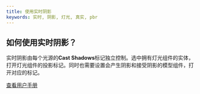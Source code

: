 ```yaml
---
title: 使用实时阴影
keywords: 实时, 阴影, 灯光, 真实, pbr
---
```


## 如何使用实时阴影？

实时阴影由每个光源的**Cast Shadows**标记独立控制。选中拥有灯光组件的实体，打开灯光组件的投影标记。同时也需要设置会产生阴影和接受阴影的模型组件，打开对应的标记。

<a class="docs" href="http://developer.playcanvas.com/en/user-manual/graphics/lighting/shadows/" target="_blank">查看用户手册</a>

